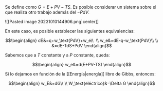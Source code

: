 
Se define como $G=E+PV-TS$. Es posible considerar un sistema sobre el que realiza otro trabajo además del $-PdV$: 

![[Pasted image 20231010144906.png|center]]

En este caso, es posible establecer las siguientes equivalencias: 

$$\begin{align}
dE&=q+w_\text{PdV}+w_e\\  \\
w_e&=dE-q-w_\text{PdV}\\  \\
&=dE-TdS+PdV
\end{align}$$

Sabemos que a $T$ constante y a $P$ constante, queda: 

$$\begin{align}
w_e&=d(E+PV-TS)
\end{align}$$

Si lo dejamos en función de la [[Energía|energía]] libre de Gibbs, entonces: 

$$\begin{align}
w_E&=dG\\  \\
W_\text{eléctrico}&=\Delta G
\end{align}$$